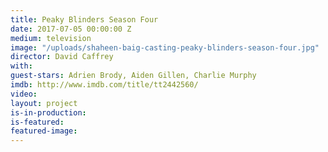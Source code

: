 ```yaml
---
title: Peaky Blinders Season Four
date: 2017-07-05 00:00:00 Z
medium: television
image: "/uploads/shaheen-baig-casting-peaky-blinders-season-four.jpg"
director: David Caffrey
with: 
guest-stars: Adrien Brody, Aiden Gillen, Charlie Murphy
imdb: http://www.imdb.com/title/tt2442560/
video: 
layout: project
is-in-production:
is-featured: 
featured-image: 
---
```


